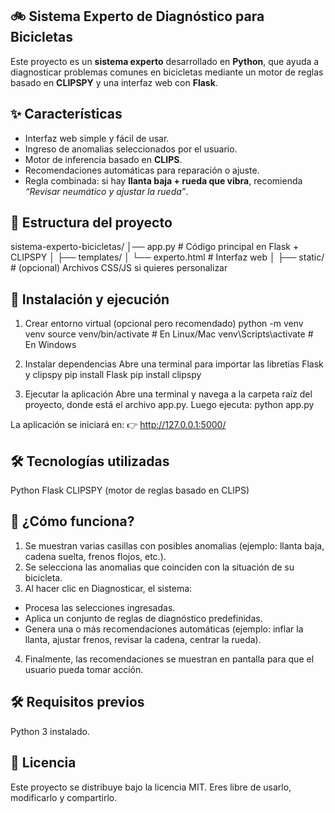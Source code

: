 ## 🚲 Sistema Experto de Diagnóstico para Bicicletas
Este proyecto es un **sistema experto** desarrollado en **Python**, que ayuda a diagnosticar problemas comunes en bicicletas mediante un motor de reglas basado en **CLIPSPY** y una interfaz web con **Flask**.

## ✨ Características
- Interfaz web simple y fácil de usar.
- Ingreso de anomalias seleccionados por el usuario.
- Motor de inferencia basado en **CLIPS**.
- Recomendaciones automáticas para reparación o ajuste.
- Regla combinada: si hay **llanta baja + rueda que vibra**, recomienda *“Revisar neumático y ajustar la rueda”*.

## 📂 Estructura del proyecto

sistema-experto-bicicletas/
│── app.py # Código principal en Flask + CLIPSPY
│
├── templates/
│ └── experto.html # Interfaz web
│
├── static/ # (opcional) Archivos CSS/JS si quieres personalizar


## 🚀 Instalación y ejecución

1. Crear entorno virtual (opcional pero recomendado)
python -m venv venv
source venv/bin/activate    # En Linux/Mac
venv\Scripts\activate       # En Windows

2. Instalar dependencias
Abre una terminal para importar las libretias Flask y clipspy
pip install Flask
pip install clipspy

3. Ejecutar la aplicación
Abre una terminal y navega a la carpeta raíz del proyecto, donde está el archivo app.py. Luego ejecuta:
python app.py

La aplicación se iniciará en:
👉 http://127.0.0.1:5000/

## 🛠 Tecnologías utilizadas
Python
Flask
CLIPSPY  (motor de reglas basado en CLIPS)

## 🔧 ¿Cómo funciona?
1. Se muestran varias casillas con posibles anomalias (ejemplo: llanta baja, cadena suelta, frenos flojos, etc.).
2. Se selecciona las anomalias que coinciden con la situación de su bicicleta.
3. Al hacer clic en Diagnosticar, el sistema:
- Procesa las selecciones ingresadas.
- Aplica un conjunto de reglas de diagnóstico predefinidas.
- Genera una o más recomendaciones automáticas (ejemplo: inflar la llanta, ajustar frenos, revisar la cadena, centrar la rueda).
4. Finalmente, las recomendaciones se muestran en pantalla para que el usuario pueda tomar acción.

## 🛠️ Requisitos previos
Python 3 instalado.

## 📜 Licencia

Este proyecto se distribuye bajo la licencia MIT.
Eres libre de usarlo, modificarlo y compartirlo.








